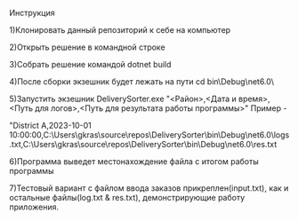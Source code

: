 Инструкция

1)Клонировать данный репозиторий к себе на компьютер

2)Открыть решение в командной строке

3)Собрать решение командой dotnet build

4)После сборки экзешник будет лежать на пути cd bin\Debug\net6.0\

5)Запустить экзешник DeliverySorter.exe "<Район>,<Дата и время>,<Путь для логов>,<Путь для результата работы программы>"
Пример - 

"District A,2023-10-01 10:00:00,C:\Users\gkras\source\repos\DeliverySorter\bin\Debug\net6.0\logs.txt,C:\Users\gkras\source\repos\DeliverySorter\bin\Debug\net6.0\res.txt

6)Программа выведет местонахождение файла с итогом работы программы

7)Тестовый вариант с файлом ввода заказов прикреплен(input.txt), как и остальные файлы(log.txt & res.txt), демонстрирующие работу приложения.

